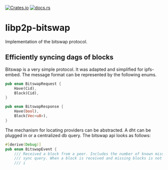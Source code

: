 [![Crates.io](https://img.shields.io/crates/v/libp2p-bitswap.svg)](https://crates.io/crates/libp2p-bitswap)
[![docs.rs](https://img.shields.io/badge/api-rustdoc-blue.svg)](https://docs.rs/libp2p-bitswap)

# libp2p-bitswap

Implementation of the bitswap protocol.

## Efficiently syncing dags of blocks

Bitswap is a very simple protocol. It was adapted and simplified for ipfs-embed. The message
format can be represented by the following enums.

```rust
pub enum BitswapRequest {
    Have(Cid),
    Block(Cid),
}

pub enum BitswapResponse {
    Have(bool),
    Block(Vec<u8>),
}
```

The mechanism for locating providers can be abstracted. A dht can be plugged in or a centralized
db query. The bitswap api looks as follows:

```rust
#[derive(Debug)]
pub enum BitswapEvent {
    /// Received a block from a peer. Includes the number of known missing blocks for a
    /// sync query. When a block is received and missing blocks is not empty the counter
    /// i
